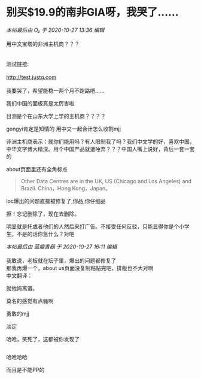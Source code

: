# 别买$19.9的南非GIA呀，我哭了......


<i class="pstatus"> 本帖最后由 O₂ 于 2020-10-27 13:36 编辑 </i><br />
<br />
用中文宝塔的非洲主机商？？？<br />
<br />
<img id="aimg_Uy1NC" onclick="zoom(this, this.src, 0, 0, 0)" class="zoom" src="https://i.loli.net/2020/10/27/BS2xfRTvGOUzIdP.png" onmouseover="img_onmouseoverfunc(this)" onload="thumbImg(this)" border="0" alt="" /><br />
<br />
测试链接:<br />
<br />
http://test.justg.com<br />
<br />
我要哭了，希望能稳一两个月不跑路吧......

我们中国的面板真是太厉害啦

目测是个在山东大学上学的主机商？？？？<img src="static/image/smiley/default/lol.gif" smilieid="12" border="0" alt="" />

gongyi肯定是知情的 用中文一起合计怎么收割mjj

非洲主机商表示：就你们能用吗？有人限制我了吗？我们中文学的好，喜欢中国，中华文字博大精深。用个中国产品就遭唾弃？？？中国人嘴上说好，背后一套一套的<img src="static/image/smiley/yct/003.gif" smilieid="50" border="0" alt="" />

about页面里还有全角标点<br /><div class="quote"><blockquote>Other Data Centres are in the UK, US (Chicago and Los Angeles) and Brazil. China，Hong Kong，Japan。</blockquote></div>

loc爆出的问题直接被修复了,你品,你仔细品

擦！忘记删除了，现在去删除。

明显就是托或者他们的人然后来打广告。不接受任何反驳，只能显得你是个小学生。不是的话你急什么？对吧

<i class="pstatus"> 本帖最后由 蓝瘦香菇 于 2020-10-27 16:11 编辑 </i><br />
<br />
我敢说，老板就在坛子里，爆出的问题都修复了<img src="static/image/smiley/default/lol.gif" smilieid="12" border="0" alt="" /><br />
那我再爆一个，about us页面没复制粘贴完吧，排版也不大对啊<br />
<img id="aimg_Tj7NG" onclick="zoom(this, this.src, 0, 0, 0)" class="zoom" src="https://picbed.familyds.com:8891/2020/10/27/37d67f703da799682.png" onmouseover="img_onmouseoverfunc(this)" onload="thumbImg(this)" border="0" alt="" /><br />
中文翻译：<br />
<img id="aimg_GnQsi" onclick="zoom(this, this.src, 0, 0, 0)" class="zoom" src="https://picbed.familyds.com:8891/2020/10/27/4bfa7e1b3ad0654bf.png" onmouseover="img_onmouseoverfunc(this)" onload="thumbImg(this)" border="0" alt="" />

就他妈离谱。<img src="static/image/smiley/default/lol.gif" smilieid="12" border="0" alt="" />

莫名的感觉有点骚啊

勇敢的mjj

淡定

哈哈，笑死了，这都被你发现了<img src="static/image/smiley/yct/007.gif" smilieid="46" border="0" alt="" />

<img src="static/image/smiley/default/lol.gif" smilieid="12" border="0" alt="" /><img src="static/image/smiley/default/lol.gif" smilieid="12" border="0" alt="" /><img src="static/image/smiley/default/lol.gif" smilieid="12" border="0" alt="" /><img src="static/image/smiley/default/lol.gif" smilieid="12" border="0" alt="" />

哈哈哈哈

而且是不能PP的<img src="static/image/smiley/default/lol.gif" smilieid="12" border="0" alt="" />
